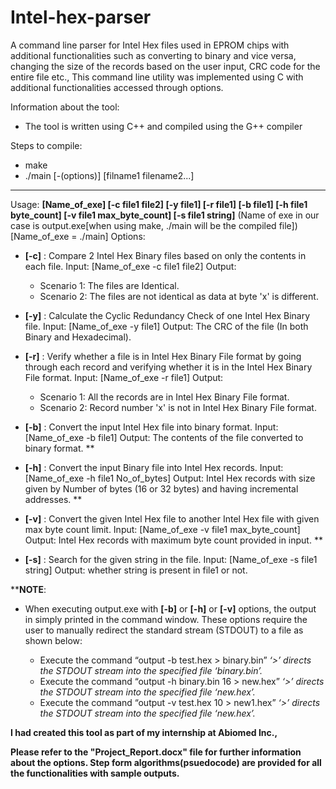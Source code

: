 # Intel-hex-parser
A command line parser for Intel Hex files used in EPROM chips with additional functionalities such as converting to binary and vice versa, changing the size of the records based on the user input, CRC code for the entire file etc., This command line utility was implemented using C with additional functionalities accessed through options.

Information about the tool:
-	The tool is written using C++ and compiled using the G++ compiler 

Steps to compile:
- make 
- ./main [-(options)] [filname1 filename2...]

------------------------
Usage: **[Name_of_exe] [-c file1 file2] [-y file1] [-r file1] [-b file1] [-h file1 byte_count] [-v file1 max_byte_count] [-s file1 string]**
(Name of exe in our case is output.exe[when using make, ./main will be the compiled file])
[Name_of_exe = ./main]
Options:

- **[-c]** : Compare 2 Intel Hex Binary files based on only the contents in each file.
        Input: [Name_of_exe -c file1 file2] 
        Output:
    - Scenario 1: The files are Identical.
    - Scenario 2: The files are not identical as data at byte 'x' is different.

- **[-y]** : Calculate the Cyclic Redundancy Check of one Intel Hex Binary file.
			     Input: [Name_of_exe -y file1]
			     Output: The CRC of the file (In both Binary and Hexadecimal).

- **[-r]** : Verify whether a file is in Intel Hex Binary File format by going through each record and verifying whether it is in the Intel Hex Binary File format.
			     Input: [Name_of_exe -r file1]
			     Output: 
    - Scenario 1: All the records are in Intel Hex Binary File format.
    - Scenario 2: Record number 'x' is not in Intel Hex Binary File format.
 
- **[-b]**	: Convert the input Intel Hex file into binary format.
			  Input: [Name_of_exe -b file1]
			   Output: The contents of the file converted to binary format. ** 

- **[-h]** : Convert the input Binary file into Intel Hex records.
			Input: [Name_of_exe -h file1 No_of_bytes]
Output: Intel Hex records with size given by Number of bytes (16 or 32 bytes) and having incremental addresses. **

- **[-v]**	: Convert the given Intel Hex file to another Intel Hex file with given max byte count limit.
			Input: [Name_of_exe -v file1 max_byte_count]
Output: Intel Hex records with maximum byte count provided in input. **
- **[-s]**	:	Search for the given string in the file.
			Input: [Name_of_exe -s file1 string]
			Output: whether string is present in file1 or not.

****NOTE**: 
- When executing output.exe with **[-b]** or **[-h]** or **[-v]** options, the output in simply printed in the command window. These options require the user to manually redirect the standard stream (STDOUT) to a file as shown below:

    - Execute the command “output -b test.hex   >  binary.bin”
 *‘>’ directs the STDOUT stream into the specified file ‘binary.bin’.*
     - Execute the command “output -h binary.bin 16 > new.hex”
 *‘>’ directs the STDOUT stream into the specified file ‘new.hex’.*
     -  Execute the command “output -v test.hex 10   > new1.hex”
 *‘>’ directs the STDOUT stream into the specified file ‘new.hex’.*

**I had created this tool as part of my internship at Abiomed Inc.,**

**Please refer to the "Project_Report.docx" file for further information about the options. Step form algorithms(psuedocode) are provided for all the functionalities with sample outputs.**
